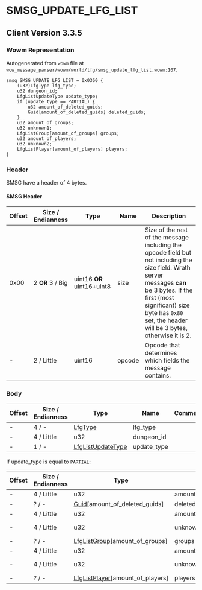 # SMSG_UPDATE_LFG_LIST

## Client Version 3.3.5

### Wowm Representation

Autogenerated from `wowm` file at [`wow_message_parser/wowm/world/lfg/smsg_update_lfg_list.wowm:107`](https://github.com/gtker/wow_messages/tree/main/wow_message_parser/wowm/world/lfg/smsg_update_lfg_list.wowm#L107).
```rust,ignore
smsg SMSG_UPDATE_LFG_LIST = 0x0360 {
    (u32)LfgType lfg_type;
    u32 dungeon_id;
    LfgListUpdateType update_type;
    if (update_type == PARTIAL) {
        u32 amount_of_deleted_guids;
        Guid[amount_of_deleted_guids] deleted_guids;
    }
    u32 amount_of_groups;
    u32 unknown1;
    LfgListGroup[amount_of_groups] groups;
    u32 amount_of_players;
    u32 unknown2;
    LfgListPlayer[amount_of_players] players;
}
```
### Header

SMSG have a header of 4 bytes.

#### SMSG Header

| Offset | Size / Endianness | Type   | Name   | Description |
| ------ | ----------------- | ------ | ------ | ----------- |
| 0x00   | 2 **OR** 3 / Big           | uint16 **OR** uint16+uint8 | size | Size of the rest of the message including the opcode field but not including the size field. Wrath server messages **can** be 3 bytes. If the first (most significant) size byte has `0x80` set, the header will be 3 bytes, otherwise it is 2.|
| -      | 2 / Little| uint16 | opcode | Opcode that determines which fields the message contains. |

### Body

| Offset | Size / Endianness | Type | Name | Comment |
| ------ | ----------------- | ---- | ---- | ------- |
| - | 4 / - | [LfgType](lfgtype.md) | lfg_type |  |
| - | 4 / Little | u32 | dungeon_id |  |
| - | 1 / - | [LfgListUpdateType](lfglistupdatetype.md) | update_type |  |

If update_type is equal to `PARTIAL`:

| Offset | Size / Endianness | Type | Name | Comment |
| ------ | ----------------- | ---- | ---- | ------- |
| - | 4 / Little | u32 | amount_of_deleted_guids |  |
| - | ? / - | [Guid](../types/packed-guid.md)[amount_of_deleted_guids] | deleted_guids |  |
| - | 4 / Little | u32 | amount_of_groups |  |
| - | 4 / Little | u32 | unknown1 | emus set to 0. |
| - | ? / - | [LfgListGroup](lfglistgroup.md)[amount_of_groups] | groups |  |
| - | 4 / Little | u32 | amount_of_players |  |
| - | 4 / Little | u32 | unknown2 | emus set to 0. |
| - | ? / - | [LfgListPlayer](lfglistplayer.md)[amount_of_players] | players |  |

